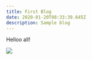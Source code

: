 ```yaml
---
title: First Blog
date: 2020-01-20T08:33:39.645Z
description: Sample blog
---
```

Helloo all!



![](/img/1645231.jpg)
